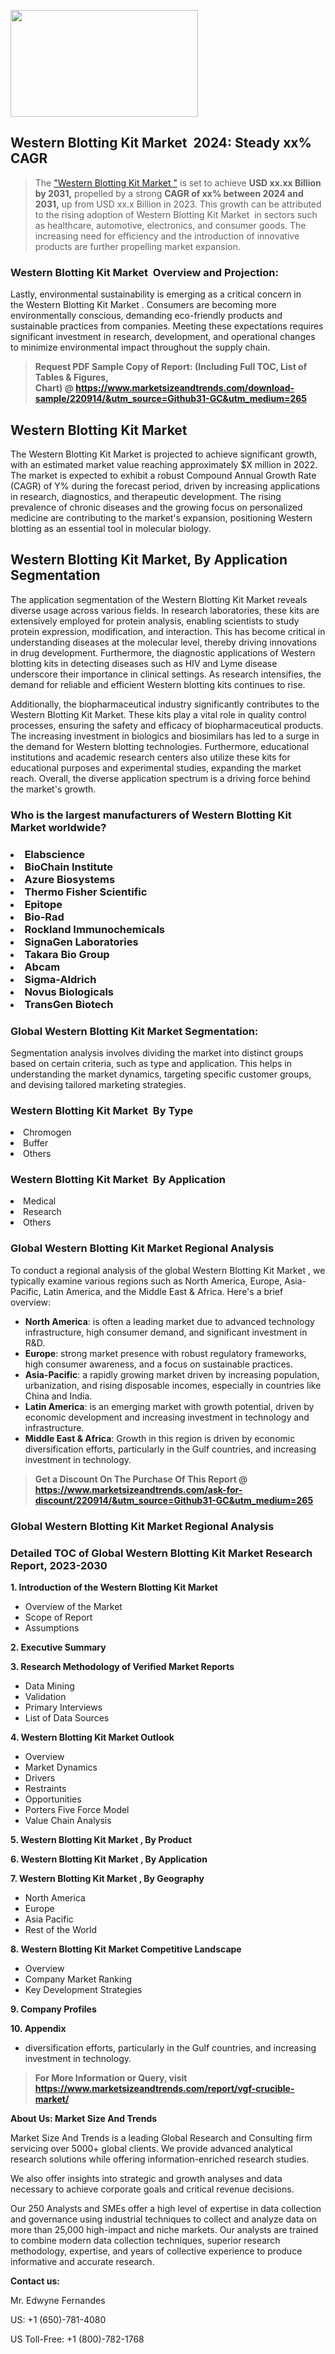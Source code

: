 <p><img class="alignnone size-medium wp-image-20088" src="https://ffe5etoiles.com/wp-content/uploads/2024/12/MST1-300x171.png" alt="" width="300" height="171" /></p><h2 id="ember46" class="ember-view reader-text-block__heading-2">Western Blotting Kit Market &nbsp;2024: Steady&nbsp;xx% CAGR</h2><blockquote id="ember47" class="ember-view reader-text-block__blockquote">The&nbsp;<a class="app-aware-link " href="https://www.marketsizeandtrends.com/download-sample/220914/&utm_source=Github31-GC&utm_medium=265" target="_blank" data-test-app-aware-link="">"Western Blotting Kit Market "</a>&nbsp;is set to achieve&nbsp;<strong>USD&nbsp;xx.xx&nbsp;Billion by 2031,</strong>&nbsp;propelled by a strong&nbsp;<strong>CAGR of&nbsp;xx% between 2024 and 2031,</strong>&nbsp;up from USD xx.x Billion in 2023. This growth can be attributed to the rising adoption of&nbsp;Western Blotting Kit Market &nbsp;in sectors such as healthcare, automotive, electronics, and consumer goods. The increasing need for efficiency and the introduction of innovative products are further propelling market expansion.</blockquote><h3 id="ember48" class="ember-view reader-text-block__heading-3">Western Blotting Kit Market &nbsp;Overview and Projection:</h3><p id="ember49" class="ember-view reader-text-block__paragraph">Lastly, environmental sustainability is emerging as a critical concern in the&nbsp;Western Blotting Kit Market . Consumers are becoming more environmentally conscious, demanding eco-friendly products and sustainable practices from companies. Meeting these expectations requires significant investment in research, development, and operational changes to minimize environmental impact throughout the supply chain.</p><blockquote id="ember50" class="ember-view reader-text-block__blockquote"><strong>Request PDF Sample Copy of Report: (Including Full TOC, List of Tables &amp; Figures, Chart)&nbsp;@&nbsp;<strong><a href="https://www.marketsizeandtrends.com/download-sample/220914/&utm_source=Github31-GC&utm_medium=265" target="_blank">https://www.marketsizeandtrends.com/download-sample/220914/&utm_source=Github31-GC&utm_medium=265</a></strong></strong></blockquote><h3 class=""><h2>Western Blotting Kit Market</h2><p>The Western Blotting Kit Market is projected to achieve significant growth, with an estimated market value reaching approximately $X million in 2022. The market is expected to exhibit a robust Compound Annual Growth Rate (CAGR) of Y% during the forecast period, driven by increasing applications in research, diagnostics, and therapeutic development. The rising prevalence of chronic diseases and the growing focus on personalized medicine are contributing to the market's expansion, positioning Western blotting as an essential tool in molecular biology.</p><h2>Western Blotting Kit Market, By Application Segmentation</h2><p>The application segmentation of the Western Blotting Kit Market reveals diverse usage across various fields. In research laboratories, these kits are extensively employed for protein analysis, enabling scientists to study protein expression, modification, and interaction. This has become critical in understanding diseases at the molecular level, thereby driving innovations in drug development. Furthermore, the diagnostic applications of Western blotting kits in detecting diseases such as HIV and Lyme disease underscore their importance in clinical settings. As research intensifies, the demand for reliable and efficient Western blotting kits continues to rise.</p><p>Additionally, the biopharmaceutical industry significantly contributes to the Western Blotting Kit Market. These kits play a vital role in quality control processes, ensuring the safety and efficacy of biopharmaceutical products. The increasing investment in biologics and biosimilars has led to a surge in the demand for Western blotting technologies. Furthermore, educational institutions and academic research centers also utilize these kits for educational purposes and experimental studies, expanding the market reach. Overall, the diverse application spectrum is a driving force behind the market's growth.</p></h3><h3 id="" class="">Who is the largest manufacturers of&nbsp;Western Blotting Kit Market worldwide?</h3><h3 class=""></Li><Li>Elabscience</Li><Li> BioChain Institute</Li><Li> Azure Biosystems</Li><Li> Thermo Fisher Scientific</Li><Li> Epitope</Li><Li> Bio-Rad</Li><Li> Rockland Immunochemicals</Li><Li> SignaGen Laboratories</Li><Li> Takara Bio Group</Li><Li> Abcam</Li><Li> Sigma-Aldrich</Li><Li> Novus Biologicals</Li><Li> TransGen Biotech</h3><h3 id="ember53" class="ember-view reader-text-block__heading-3">Global&nbsp;Western Blotting Kit Market Segmentation:</h3><p id="ember54" class="ember-view reader-text-block__paragraph">Segmentation analysis involves dividing the market into distinct groups based on certain criteria, such as type and application. This helps in understanding the market dynamics, targeting specific customer groups, and devising tailored marketing strategies.</p><h3 id="" class="">Western Blotting Kit Market &nbsp;By Type</h3><p></Li><Li>Chromogen</Li><Li> Buffer</Li><Li> Others</p><h3 id="" class="">Western Blotting Kit Market &nbsp;By Application</h3><p class=""></Li><Li>Medical</Li><Li> Research</Li><Li> Others</p><h3 id="ember62" class="ember-view reader-text-block__heading-3">Global Western Blotting Kit Market Regional Analysis</h3><p id="ember63" class="ember-view reader-text-block__paragraph">To conduct a regional analysis of the global Western Blotting Kit Market , we typically examine various regions such as North America, Europe, Asia-Pacific, Latin America, and the Middle East &amp; Africa. Here's a brief overview:</p><ul><li><strong>North America</strong>: is often a leading market due to advanced technology infrastructure, high consumer demand, and significant investment in R&amp;D.</li><li><strong>Europe</strong>: strong market presence with robust regulatory frameworks, high consumer awareness, and a focus on sustainable practices.</li><li><strong>Asia-Pacific</strong>: a rapidly growing market driven by increasing population, urbanization, and rising disposable incomes, especially in countries like China and India.</li><li><strong>Latin America</strong>: is an emerging market with growth potential, driven by economic development and increasing investment in technology and infrastructure.</li><li><strong>Middle East &amp; Africa</strong>: Growth in this region is driven by economic diversification efforts, particularly in the Gulf countries, and increasing investment in technology.</li></ul><blockquote id="ember61" class="ember-view reader-text-block__blockquote"><strong>Get a Discount On The Purchase Of This Report @ <strong><a href="https://html-cleaner.com/" target="">https://www.marketsizeandtrends.com/ask-for-discount/220914/&utm_source=Github31-GC&utm_medium=265</a></strong></strong></blockquote><h3 id="ember62" class="ember-view reader-text-block__heading-3">Global Western Blotting Kit Market Regional Analysis</h3><h3 id="" class="">Detailed TOC of Global Western Blotting Kit Market Research Report, 2023-2030</h3><p id="" class=""><strong>1. Introduction of the Western Blotting Kit Market </strong></p><ul><li>Overview of the Market</li><li>Scope of Report</li><li>Assumptions</li></ul><p id="" class=""><strong>2. Executive Summary</strong></p><p id="" class=""><strong>3. Research Methodology of Verified Market Reports</strong></p><ul><li>Data Mining</li><li>Validation</li><li>Primary Interviews</li><li>List of Data Sources</li></ul><p id="" class=""><strong>4. Western Blotting Kit Market Outlook</strong></p><ul><li>Overview</li><li>Market Dynamics</li><li>Drivers</li><li>Restraints</li><li>Opportunities</li><li>Porters Five Force Model</li><li>Value Chain Analysis</li></ul><p id="" class=""><strong>5. Western Blotting Kit Market , By Product</strong></p><p id="" class=""><strong>6. Western Blotting Kit Market , By Application</strong></p><p id="" class=""><strong>7. Western Blotting Kit Market , By Geography</strong></p><ul><li>North America</li><li>Europe</li><li>Asia Pacific</li><li>Rest of the World</li></ul><p id="" class=""><strong>8. Western Blotting Kit Market Competitive Landscape</strong></p><ul><li>Overview</li><li>Company Market Ranking</li><li>Key Development Strategies</li></ul><p id="" class=""><strong>9. Company Profiles</strong></p><p id="" class=""><strong>10. Appendix</strong></p><ul><li>diversification efforts, particularly in the Gulf countries, and increasing investment in technology.</li></ul><blockquote id="ember65" class="ember-view reader-text-block__blockquote"><strong>For More Information or Query, visit <strong><strong><a href="https://html-cleaner.com/" target="">https://www.marketsizeandtrends.com/report/vgf-crucible-market/</a></strong></strong></strong></blockquote><p id="" class=""><strong>About Us: Market Size And Trends</strong></p><p id="" class="">Market Size And Trends is a leading Global Research and Consulting firm servicing over 5000+ global clients. We provide advanced analytical research solutions while offering information-enriched research studies.</p><p id="" class="">We also offer insights into strategic and growth analyses and data necessary to achieve corporate goals and critical revenue decisions.</p><p id="" class="">Our 250 Analysts and SMEs offer a high level of expertise in data collection and governance using industrial techniques to collect and analyze data on more than 25,000 high-impact and niche markets. Our analysts are trained to combine modern data collection techniques, superior research methodology, expertise, and years of collective experience to produce informative and accurate research.</p><p id="" class=""><strong>Contact us:</strong></p><p id="" class="">Mr. Edwyne Fernandes</p><p id="" class="">US: +1 (650)-781-4080</p><p id="" class="">US Toll-Free: +1 (800)-782-1768</p>
